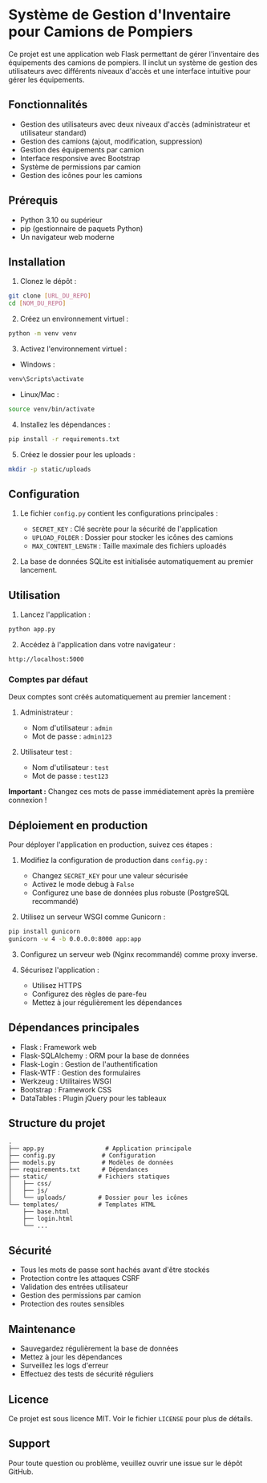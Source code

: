 # Système de Gestion d'Inventaire pour Camions de Pompiers

Ce projet est une application web Flask permettant de gérer l'inventaire des équipements des camions de pompiers. Il inclut un système de gestion des utilisateurs avec différents niveaux d'accès et une interface intuitive pour gérer les équipements.

## Fonctionnalités

- Gestion des utilisateurs avec deux niveaux d'accès (administrateur et utilisateur standard)
- Gestion des camions (ajout, modification, suppression)
- Gestion des équipements par camion
- Interface responsive avec Bootstrap
- Système de permissions par camion
- Gestion des icônes pour les camions

## Prérequis

- Python 3.10 ou supérieur
- pip (gestionnaire de paquets Python)
- Un navigateur web moderne

## Installation

1. Clonez le dépôt :
```bash
git clone [URL_DU_REPO]
cd [NOM_DU_REPO]
```

2. Créez un environnement virtuel :
```bash
python -m venv venv
```

3. Activez l'environnement virtuel :
- Windows :
```bash
venv\Scripts\activate
```
- Linux/Mac :
```bash
source venv/bin/activate
```

4. Installez les dépendances :
```bash
pip install -r requirements.txt
```

5. Créez le dossier pour les uploads :
```bash
mkdir -p static/uploads
```

## Configuration

1. Le fichier `config.py` contient les configurations principales :
   - `SECRET_KEY` : Clé secrète pour la sécurité de l'application
   - `UPLOAD_FOLDER` : Dossier pour stocker les icônes des camions
   - `MAX_CONTENT_LENGTH` : Taille maximale des fichiers uploadés

2. La base de données SQLite est initialisée automatiquement au premier lancement.

## Utilisation

1. Lancez l'application :
```bash
python app.py
```

2. Accédez à l'application dans votre navigateur :
```
http://localhost:5000
```

### Comptes par défaut

Deux comptes sont créés automatiquement au premier lancement :

1. Administrateur :
   - Nom d'utilisateur : `admin`
   - Mot de passe : `admin123`

2. Utilisateur test :
   - Nom d'utilisateur : `test`
   - Mot de passe : `test123`

**Important :** Changez ces mots de passe immédiatement après la première connexion !

## Déploiement en production

Pour déployer l'application en production, suivez ces étapes :

1. Modifiez la configuration de production dans `config.py` :
   - Changez `SECRET_KEY` pour une valeur sécurisée
   - Activez le mode debug à `False`
   - Configurez une base de données plus robuste (PostgreSQL recommandé)

2. Utilisez un serveur WSGI comme Gunicorn :
```bash
pip install gunicorn
gunicorn -w 4 -b 0.0.0.0:8000 app:app
```

3. Configurez un serveur web (Nginx recommandé) comme proxy inverse.

4. Sécurisez l'application :
   - Utilisez HTTPS
   - Configurez des règles de pare-feu
   - Mettez à jour régulièrement les dépendances

## Dépendances principales

- Flask : Framework web
- Flask-SQLAlchemy : ORM pour la base de données
- Flask-Login : Gestion de l'authentification
- Flask-WTF : Gestion des formulaires
- Werkzeug : Utilitaires WSGI
- Bootstrap : Framework CSS
- DataTables : Plugin jQuery pour les tableaux

## Structure du projet

```
.
├── app.py                 # Application principale
├── config.py             # Configuration
├── models.py             # Modèles de données
├── requirements.txt      # Dépendances
├── static/              # Fichiers statiques
│   ├── css/
│   ├── js/
│   └── uploads/         # Dossier pour les icônes
└── templates/           # Templates HTML
    ├── base.html
    ├── login.html
    └── ...
```

## Sécurité

- Tous les mots de passe sont hachés avant d'être stockés
- Protection contre les attaques CSRF
- Validation des entrées utilisateur
- Gestion des permissions par camion
- Protection des routes sensibles

## Maintenance

- Sauvegardez régulièrement la base de données
- Mettez à jour les dépendances
- Surveillez les logs d'erreur
- Effectuez des tests de sécurité réguliers

## Licence

Ce projet est sous licence MIT. Voir le fichier `LICENSE` pour plus de détails.

## Support

Pour toute question ou problème, veuillez ouvrir une issue sur le dépôt GitHub. 
